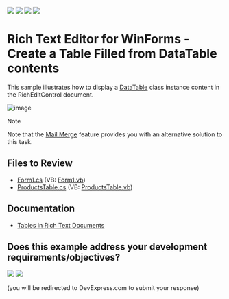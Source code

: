 <!-- default badges list -->
![](https://img.shields.io/endpoint?url=https://codecentral.devexpress.com/api/v1/VersionRange/128612008/23.1.5%2B)
[![](https://img.shields.io/badge/Open_in_DevExpress_Support_Center-FF7200?style=flat-square&logo=DevExpress&logoColor=white)](https://supportcenter.devexpress.com/ticket/details/E3664)
[![](https://img.shields.io/badge/📖_How_to_use_DevExpress_Examples-e9f6fc?style=flat-square)](https://docs.devexpress.com/GeneralInformation/403183)
[![](https://img.shields.io/badge/💬_Leave_Feedback-feecdd?style=flat-square)](#does-this-example-address-your-development-requirementsobjectives)
<!-- default badges end -->

# Rich Text Editor for WinForms - Create a Table Filled from DataTable contents

This sample illustrates how to display a [DataTable](https://learn.microsoft.com/en-us/dotnet/api/system.data.datatable?view=net-7.0) class instance content in the RichEditControl document.

![image](./media/01c77f56-9d58-49d0-9f8e-4a1328572921.png)

> [!note]
> Note that the [Mail Merge](https://docs.devexpress.com/WindowsForms/9330/controls-and-libraries/rich-text-editor/mail-merge) feature provides you with an alternative solution to this task.

## Files to Review

* [Form1.cs](./CS/Form1.cs) (VB: [Form1.vb](./VB/Form1.vb))
* [ProductsTable.cs](./CS/ProductsTable.cs) (VB: [ProductsTable.vb](./VB/ProductsTable.vb))

## Documentation

* [Tables in Rich Text Documents](https://docs.devexpress.com/WindowsForms/8306/controls-and-libraries/rich-text-editor/rich-edit-control-document/tables)
<!-- feedback -->
## Does this example address your development requirements/objectives?

[<img src="https://www.devexpress.com/support/examples/i/yes-button.svg"/>](https://www.devexpress.com/support/examples/survey.xml?utm_source=github&utm_campaign=winforms-richedit-display-a-datatable&~~~was_helpful=yes) [<img src="https://www.devexpress.com/support/examples/i/no-button.svg"/>](https://www.devexpress.com/support/examples/survey.xml?utm_source=github&utm_campaign=winforms-richedit-display-a-datatable&~~~was_helpful=no)

(you will be redirected to DevExpress.com to submit your response)
<!-- feedback end -->
